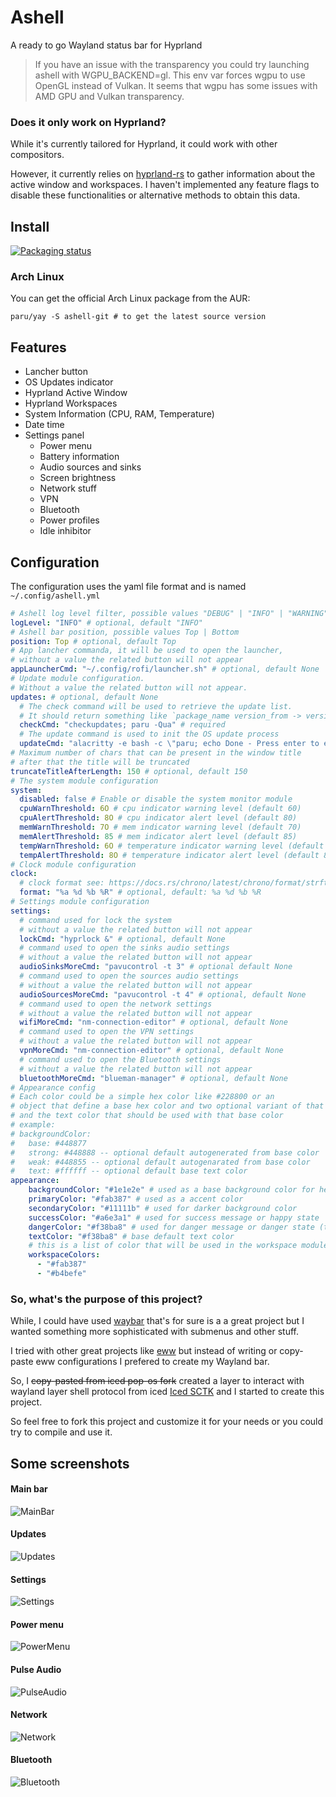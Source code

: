 # Ashell

A ready to go Wayland status bar for Hyprland

> If you have an issue with the transparency you could try launching ashell with WGPU_BACKEND=gl. This env var forces wgpu to use OpenGL instead of Vulkan. It seems that wgpu has some issues with AMD GPU and Vulkan transparency.

### Does it only work on Hyprland?
While it's currently tailored for Hyprland, it could work with other compositors. 

However, it currently relies on [hyprland-rs](https://github.com/hyprland-community/hyprland-rs) 
to gather information about the active window and workspaces. I haven't implemented any 
feature flags to disable these functionalities or alternative methods to obtain this data.

## Install

[![Packaging status](https://repology.org/badge/vertical-allrepos/ashell.svg)](https://repology.org/project/ashell/versions)

### Arch Linux

You can get the official Arch Linux package from the AUR:

```
paru/yay -S ashell-git # to get the latest source version
```

## Features

- Lancher button
- OS Updates indicator
- Hyprland Active Window
- Hyprland Workspaces
- System Information (CPU, RAM, Temperature)
- Date time
- Settings panel
    - Power menu
    - Battery information
    - Audio sources and sinks
    - Screen brightness
    - Network stuff
    - VPN
    - Bluetooth
    - Power profiles
    - Idle inhibitor

## Configuration
The configuration uses the yaml file format and is named `~/.config/ashell.yml`

``` yaml
# Ashell log level filter, possible values "DEBUG" | "INFO" | "WARNING" | "ERROR"
logLevel: "INFO" # optional, default "INFO"
# Ashell bar position, possible values Top | Bottom
position: Top # optional, default Top
# App lancher commanda, it will be used to open the launcher,
# without a value the related button will not appear
appLauncherCmd: "~/.config/rofi/launcher.sh" # optional, default None 
# Update module configuration. 
# Without a value the related button will not appear.
updates: # optional, default None 
  # The check command will be used to retrieve the update list.
  # It should return something like `package_name version_from -> version_to\n`
  checkCmd: "checkupdates; paru -Qua" # required
  # The update command is used to init the OS update process
  updateCmd: "alacritty -e bash -c \"paru; echo Done - Press enter to exit; read\" &" # required
# Maximum number of chars that can be present in the window title
# after that the title will be truncated 
truncateTitleAfterLength: 150 # optional, default 150
# The system module configuration
system: 
  disabled: false # Enable or disable the system monitor module
  cpuWarnThreshold: 6O # cpu indicator warning level (default 60)
  cpuAlertThreshold: 8O # cpu indicator alert level (default 80)
  memWarnThreshold: 7O # mem indicator warning level (default 70)
  memAlertThreshold: 85 # mem indicator alert level (default 85)
  tempWarnThreshold: 6O # temperature indicator warning level (default 60)
  tempAlertThreshold: 8O # temperature indicator alert level (default 80)
# Clock module configuration
clock:
  # clock format see: https://docs.rs/chrono/latest/chrono/format/strftime/index.html 
  format: "%a %d %b %R" # optional, default: %a %d %b %R
# Settings module configuration
settings:
  # command used for lock the system
  # without a value the related button will not appear 
  lockCmd: "hyprlock &" # optional, default None 
  # command used to open the sinks audio settings 
  # without a value the related button will not appear 
  audioSinksMoreCmd: "pavucontrol -t 3" # optional default None 
  # command used to open the sources audio settings
  # without a value the related button will not appear 
  audioSourcesMoreCmd: "pavucontrol -t 4" # optional, default None 
  # command used to open the network settings 
  # without a value the related button will not appear 
  wifiMoreCmd: "nm-connection-editor" # optional, default None
  # command used to open the VPN settings 
  # without a value the related button will not appear 
  vpnMoreCmd: "nm-connection-editor" # optional, default None 
  # command used to open the Bluetooth settings  
  # without a value the related button will not appear 
  bluetoothMoreCmd: "blueman-manager" # optional, default None 
# Appearance config 
# Each color could be a simple hex color like #228800 or an 
# object that define a base hex color and two optional variant of that color (a strong one and a weak one)
# and the text color that should be used with that base color
# example:
# backgroundColor:
#   base: #448877
#   strong: #448888 -- optional default autogenerated from base color
#   weak: #448855 -- optional default autogenarated from base color
#   text: #ffffff -- optional default base text color
appearance:
    backgroundColor: "#1e1e2e" # used as a base background color for header module button
    primaryColor: "#fab387" # used as a accent color
    secondaryColor: "#11111b" # used for darker background color 
    successColor: "#a6e3a1" # used for success message or happy state
    dangerColor: "#f38ba8" # used for danger message or danger state (the weak version is used for the warning state
    textColor: "#f38ba8" # base default text color
    # this is a list of color that will be used in the workspace module (one color for each monitor)
    workspaceColors: 
      - "#fab387" 
      - "#b4befe"
```

### So, what's the purpose of this project?
While, I could have used [waybar](https://github.com/Alexays/Waybar) that's for sure is a 
a great project but I wanted something more sophisticated 
with submenus and other stuff.

I tried with other great projects like [eww](https://github.com/elkowar/eww) but
instead of writing or copy-paste eww configurations I prefered to create 
my Wayland bar.

So, I <del>copy-pasted from iced pop-os fork</del> created a layer to interact 
with wayland layer shell protocol from iced [Iced SCTK](https://github.com/MalpenZibo/iced_sctk) 
and I started to create this project.

So feel free to fork this project and customize it for your needs 
or you could try to compile and use it.

## Some screenshots

#### Main bar
![MainBar](https://raw.githubusercontent.com/MalpenZibo/ashell/main/screenshots/ashell.png)

#### Updates
![Updates](https://raw.githubusercontent.com/MalpenZibo/ashell/main/screenshots/updates-panel.png)

#### Settings
![Settings](https://raw.githubusercontent.com/MalpenZibo/ashell/main/screenshots/settings-panel.png)

#### Power menu
![PowerMenu](https://raw.githubusercontent.com/MalpenZibo/ashell/main/screenshots/power-menu.png)

#### Pulse Audio
![PulseAudio](https://raw.githubusercontent.com/MalpenZibo/ashell/main/screenshots/sinks-selection.png)

#### Network
![Network](https://raw.githubusercontent.com/MalpenZibo/ashell/main/screenshots/network-menu.png)

#### Bluetooth
![Bluetooth](https://raw.githubusercontent.com/MalpenZibo/ashell/main/screenshots/bluetooth-menu.png)


